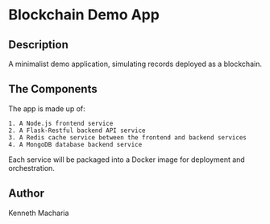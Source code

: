# Blockchain Demo App
## Description
A minimalist demo application, simulating records deployed as a blockchain.

## The Components
The app is made up of:

    1. A Node.js frontend service
    2. A Flask-Restful backend API service
    3. A Redis cache service between the frontend and backend services
    4. A MongoDB database backend service

Each service will be packaged into a Docker image for deployment and orchestration.

## Author
Kenneth Macharia
